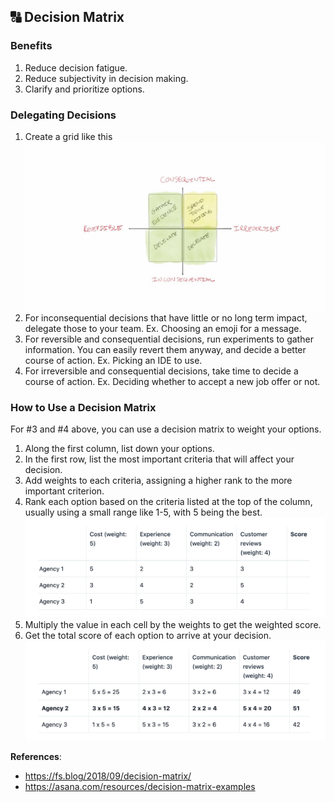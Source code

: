 ## 🔠 Decision Matrix

### Benefits

1. Reduce decision fatigue.
2. Reduce subjectivity in decision making.
3. Clarify and prioritize options.

### Delegating Decisions

1. Create a grid like this
![](consequential-reversible-grid.jpeg)
2. For inconsequential decisions that have little or no long term impact, delegate those to your team. Ex. Choosing an emoji for a message.
3. For reversible and consequential decisions, run experiments to gather information. You can easily revert them anyway, and decide a better course of action. Ex. Picking an IDE to use.
4. For irreversible and consequential decisions, take time to decide a course of action. Ex. Deciding whether to accept a new job offer or not.

### How to Use a Decision Matrix

For #3 and #4 above, you can use a decision matrix to weight your options.

1. Along the first column, list down your options.
2. In the first row, list the most important criteria that will affect your decision.
3. Add weights to each criteria, assigning a higher rank to the more important criterion.  
4. Rank each option based on the criteria listed at the top of the column, usually using a small range like 1-5, with 5 being the best.  
   ![](decision-matrix-weights.png)  
5. Multiply the value in each cell by the weights to get the weighted score. 
6. Get the total score of each option to arrive at your decision.  
   ![](decision-matrix-example.png)

**References**:  
- https://fs.blog/2018/09/decision-matrix/
- https://asana.com/resources/decision-matrix-examples